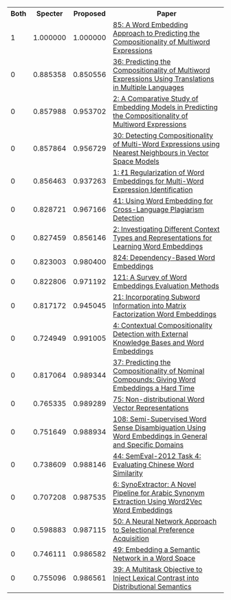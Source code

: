<html><table><tr>
<th>Both</th>
<th>Specter</th>
<th>Proposed</th>
<th>Paper</th>
</tr>
<tr>
<td>1</td>
<td>1.000000</td>
<td>1.000000</td>
<td><a href="https://www.semanticscholar.org/paper/275a6dd72ca2dbeb81150b634ea967fc6e7bbb94">85: A Word Embedding Approach to Predicting the Compositionality of Multiword Expressions</a></td>
</tr>
<tr>
<td>0</td>
<td>0.885358</td>
<td>0.850556</td>
<td><a href="https://www.semanticscholar.org/paper/6bf6563c30ef2df9a0ddbe0c794885e8b57c7ce5">36: Predicting the Compositionality of Multiword Expressions Using Translations in Multiple Languages</a></td>
</tr>
<tr>
<td>0</td>
<td>0.857988</td>
<td>0.953702</td>
<td><a href="https://www.semanticscholar.org/paper/38796d1d19fb0929b3e0e2f9bcf960f3f419256b">2: A Comparative Study of Embedding Models in Predicting the Compositionality of Multiword Expressions</a></td>
</tr>
<tr>
<td>0</td>
<td>0.857864</td>
<td>0.956729</td>
<td><a href="https://www.semanticscholar.org/paper/095ec3b9b7b1382cf043154bbf10b97020fea38a">30: Detecting Compositionality of Multi-Word Expressions using Nearest Neighbours in Vector Space Models</a></td>
</tr>
<tr>
<td>0</td>
<td>0.856463</td>
<td>0.937263</td>
<td><a href="https://www.semanticscholar.org/paper/0ea39a4fe8146ddebc7f5bbdf9abf83b5c4038c3">1: ℓ1 Regularization of Word Embeddings for Multi-Word Expression Identification</a></td>
</tr>
<tr>
<td>0</td>
<td>0.828721</td>
<td>0.967166</td>
<td><a href="https://www.semanticscholar.org/paper/1936f64ef3d2a4e2e1dc89b40f3f40aecdeaf69b">41: Using Word Embedding for Cross-Language Plagiarism Detection</a></td>
</tr>
<tr>
<td>0</td>
<td>0.827459</td>
<td>0.856146</td>
<td><a href="https://www.semanticscholar.org/paper/7a3646407dd0f411db7ec75c2a286d2b34976248">2: Investigating Different Context Types and Representations for Learning Word Embeddings</a></td>
</tr>
<tr>
<td>0</td>
<td>0.823003</td>
<td>0.980400</td>
<td><a href="https://www.semanticscholar.org/paper/0183b3e9d84c15c7048e6c2149ed86257ccdc6cb">824: Dependency-Based Word Embeddings</a></td>
</tr>
<tr>
<td>0</td>
<td>0.822806</td>
<td>0.971192</td>
<td><a href="https://www.semanticscholar.org/paper/fcf816d9e7b804f4201e4cbf5437e62d683c8a8e">121: A Survey of Word Embeddings Evaluation Methods</a></td>
</tr>
<tr>
<td>0</td>
<td>0.817172</td>
<td>0.945045</td>
<td><a href="https://www.semanticscholar.org/paper/6d9837a9f89b53fdd1d1b25455f7fee39f4e2e7c">21: Incorporating Subword Information into Matrix Factorization Word Embeddings</a></td>
</tr>
<tr>
<td>0</td>
<td>0.724949</td>
<td>0.991005</td>
<td><a href="https://www.semanticscholar.org/paper/b0e00eef00f4c429525707ed4c8434ffdd7c451a">4: Contextual Compositionality Detection with External Knowledge Bases and Word Embeddings</a></td>
</tr>
<tr>
<td>0</td>
<td>0.817064</td>
<td>0.989344</td>
<td><a href="https://www.semanticscholar.org/paper/43fb77798308826742692ab4e1e293fe552162e6">37: Predicting the Compositionality of Nominal Compounds: Giving Word Embeddings a Hard Time</a></td>
</tr>
<tr>
<td>0</td>
<td>0.765335</td>
<td>0.989289</td>
<td><a href="https://www.semanticscholar.org/paper/e09beb33880425e5439fe076da4be7a6916df460">75: Non-distributional Word Vector Representations</a></td>
</tr>
<tr>
<td>0</td>
<td>0.751649</td>
<td>0.988934</td>
<td><a href="https://www.semanticscholar.org/paper/4dab3babc6ffde1d29c305558f8d2aa488a2f620">108: Semi-Supervised Word Sense Disambiguation Using Word Embeddings in General and Specific Domains</a></td>
</tr>
<tr>
<td>0</td>
<td>0.738609</td>
<td>0.988146</td>
<td><a href="https://www.semanticscholar.org/paper/204a4962f67b11a8850a6d212007fc3b01080644">44: SemEval-2012 Task 4: Evaluating Chinese Word Similarity</a></td>
</tr>
<tr>
<td>0</td>
<td>0.707208</td>
<td>0.987535</td>
<td><a href="https://www.semanticscholar.org/paper/9eeda3664401866d0803d0f29230c30275dbd07c">6: SynoExtractor: A Novel Pipeline for Arabic Synonym Extraction Using Word2Vec Word Embeddings</a></td>
</tr>
<tr>
<td>0</td>
<td>0.598883</td>
<td>0.987115</td>
<td><a href="https://www.semanticscholar.org/paper/611031f29e7e0a27253b29545b249144c7f324dc">50: A Neural Network Approach to Selectional Preference Acquisition</a></td>
</tr>
<tr>
<td>0</td>
<td>0.746111</td>
<td>0.986582</td>
<td><a href="https://www.semanticscholar.org/paper/c8ae8b55565d3ddf7eaa3f49f0e40bfc87ac0947">49: Embedding a Semantic Network in a Word Space</a></td>
</tr>
<tr>
<td>0</td>
<td>0.755096</td>
<td>0.986561</td>
<td><a href="https://www.semanticscholar.org/paper/6173a5266a044872618fd379bb91bda0406f778a">39: A Multitask Objective to Inject Lexical Contrast into Distributional Semantics</a></td>
</tr>
</table></html>
